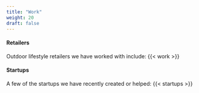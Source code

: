 ```yaml
---
title: "Work"
weight: 20
draft: false
---
```


#### Retailers

Outdoor lifestyle retailers we have worked with include: {{< work >}}

#### Startups

A few of the startups we have recently created or helped: {{< startups >}}

